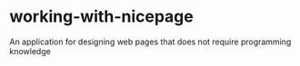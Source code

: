 # working-with-nicepage
An application for designing web pages that does not require programming knowledge
